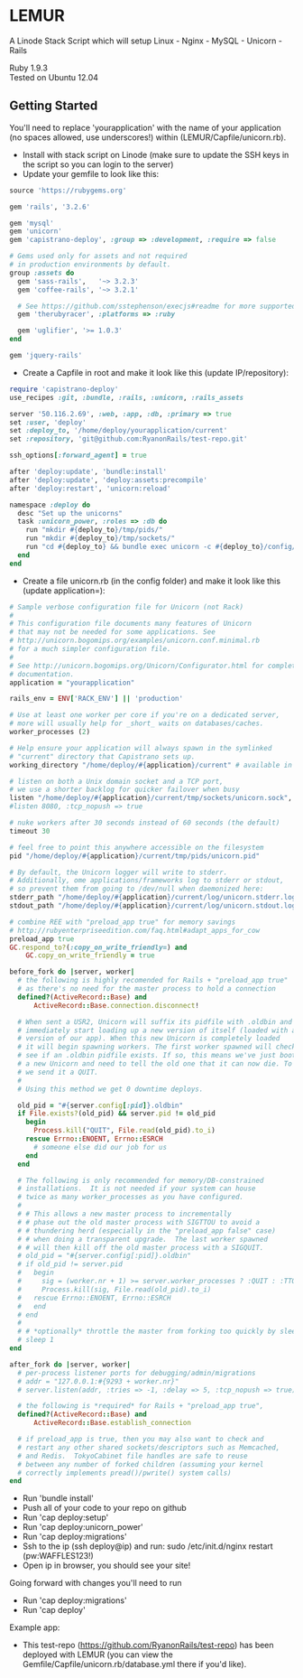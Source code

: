 LEMUR
=====

A Linode Stack Script which will setup Linux - Nginx - MySQL - Unicorn - Rails

Ruby 1.9.3  
Tested on Ubuntu 12.04

Getting Started
-------------
You'll need to replace 'yourapplication' with the name of your application (no spaces allowed, use underscores!)
within (LEMUR/Capfile/unicorn.rb).

- Install with stack script on Linode  (make sure to update the SSH keys in the script so you can login to the server)
- Update your gemfile to look like this:  

```ruby
source 'https://rubygems.org'

gem 'rails', '3.2.6'

gem 'mysql'
gem 'unicorn'
gem 'capistrano-deploy', :group => :development, :require => false

# Gems used only for assets and not required
# in production environments by default.
group :assets do
  gem 'sass-rails',   '~> 3.2.3'
  gem 'coffee-rails', '~> 3.2.1'

  # See https://github.com/sstephenson/execjs#readme for more supported runtimes
  gem 'therubyracer', :platforms => :ruby

  gem 'uglifier', '>= 1.0.3'
end

gem 'jquery-rails'
```  

- Create a Capfile in root and make it look like this (update IP/repository):  

```ruby
require 'capistrano-deploy'
use_recipes :git, :bundle, :rails, :unicorn, :rails_assets

server '50.116.2.69', :web, :app, :db, :primary => true
set :user, 'deploy'
set :deploy_to, '/home/deploy/yourapplication/current'
set :repository, 'git@github.com:RyanonRails/test-repo.git'

ssh_options[:forward_agent] = true

after 'deploy:update', 'bundle:install'
after 'deploy:update', 'deploy:assets:precompile'
after 'deploy:restart', 'unicorn:reload'

namespace :deploy do
  desc "Set up the unicorns"
  task :unicorn_power, :roles => :db do
    run "mkdir #{deploy_to}/tmp/pids/"
    run "mkdir #{deploy_to}/tmp/sockets/"
    run "cd #{deploy_to} && bundle exec unicorn -c #{deploy_to}/config/unicorn.rb -E production -D"
  end
end
```

- Create a file unicorn.rb (in the config folder) and make it look like this (update application=):  

```ruby
# Sample verbose configuration file for Unicorn (not Rack)
#
# This configuration file documents many features of Unicorn
# that may not be needed for some applications. See
# http://unicorn.bogomips.org/examples/unicorn.conf.minimal.rb
# for a much simpler configuration file.
#
# See http://unicorn.bogomips.org/Unicorn/Configurator.html for complete
# documentation.
application = "yourapplication"

rails_env = ENV['RACK_ENV'] || 'production'

# Use at least one worker per core if you're on a dedicated server,
# more will usually help for _short_ waits on databases/caches.
worker_processes (2)

# Help ensure your application will always spawn in the symlinked
# "current" directory that Capistrano sets up.
working_directory "/home/deploy/#{application}/current" # available in 0.94.0+

# listen on both a Unix domain socket and a TCP port,
# we use a shorter backlog for quicker failover when busy
listen "/home/deploy/#{application}/current/tmp/sockets/unicorn.sock", :backlog => 2048
#listen 8080, :tcp_nopush => true

# nuke workers after 30 seconds instead of 60 seconds (the default)
timeout 30

# feel free to point this anywhere accessible on the filesystem
pid "/home/deploy/#{application}/current/tmp/pids/unicorn.pid"

# By default, the Unicorn logger will write to stderr.
# Additionally, ome applications/frameworks log to stderr or stdout,
# so prevent them from going to /dev/null when daemonized here:
stderr_path "/home/deploy/#{application}/current/log/unicorn.stderr.log"
stdout_path "/home/deploy/#{application}/current/log/unicorn.stdout.log"

# combine REE with "preload_app true" for memory savings
# http://rubyenterpriseedition.com/faq.html#adapt_apps_for_cow
preload_app true
GC.respond_to?(:copy_on_write_friendly=) and
    GC.copy_on_write_friendly = true

before_fork do |server, worker|
  # the following is highly recomended for Rails + "preload_app true"
  # as there's no need for the master process to hold a connection
  defined?(ActiveRecord::Base) and
      ActiveRecord::Base.connection.disconnect!

  # When sent a USR2, Unicorn will suffix its pidfile with .oldbin and
  # immediately start loading up a new version of itself (loaded with a new
  # version of our app). When this new Unicorn is completely loaded
  # it will begin spawning workers. The first worker spawned will check to
  # see if an .oldbin pidfile exists. If so, this means we've just booted up
  # a new Unicorn and need to tell the old one that it can now die. To do so
  # we send it a QUIT.
  #
  # Using this method we get 0 downtime deploys.

  old_pid = "#{server.config[:pid]}.oldbin"
  if File.exists?(old_pid) && server.pid != old_pid
    begin
      Process.kill("QUIT", File.read(old_pid).to_i)
    rescue Errno::ENOENT, Errno::ESRCH
      # someone else did our job for us
    end
  end

  # The following is only recommended for memory/DB-constrained
  # installations.  It is not needed if your system can house
  # twice as many worker_processes as you have configured.
  #
  # # This allows a new master process to incrementally
  # # phase out the old master process with SIGTTOU to avoid a
  # # thundering herd (especially in the "preload_app false" case)
  # # when doing a transparent upgrade.  The last worker spawned
  # # will then kill off the old master process with a SIGQUIT.
  # old_pid = "#{server.config[:pid]}.oldbin"
  # if old_pid != server.pid
  #   begin
  #     sig = (worker.nr + 1) >= server.worker_processes ? :QUIT : :TTOU
  #     Process.kill(sig, File.read(old_pid).to_i)
  #   rescue Errno::ENOENT, Errno::ESRCH
  #   end
  # end
  #
  # # *optionally* throttle the master from forking too quickly by sleeping
  # sleep 1
end

after_fork do |server, worker|
  # per-process listener ports for debugging/admin/migrations
  # addr = "127.0.0.1:#{9293 + worker.nr}"
  # server.listen(addr, :tries => -1, :delay => 5, :tcp_nopush => true)

  # the following is *required* for Rails + "preload_app true",
  defined?(ActiveRecord::Base) and
      ActiveRecord::Base.establish_connection

  # if preload_app is true, then you may also want to check and
  # restart any other shared sockets/descriptors such as Memcached,
  # and Redis.  TokyoCabinet file handles are safe to reuse
  # between any number of forked children (assuming your kernel
  # correctly implements pread()/pwrite() system calls)
end
```  

- Run 'bundle install'
- Push all of your code to your repo on github
- Run 'cap deploy:setup'
- Run 'cap deploy:unicorn_power'
- Run 'cap deploy:migrations'
- Ssh to the ip (ssh deploy@ip) and run: sudo /etc/init.d/nginx restart (pw:WAFFLES123!)
- Open ip in browser, you should see your site!

Going forward with changes you'll need to run
- Run 'cap deploy:migrations'
- Run 'cap deploy'

Example app:
- This test-repo (https://github.com/RyanonRails/test-repo) has been deployed with LEMUR (you can view the Gemfile/Capfile/unicorn.rb/database.yml there if you'd like).
